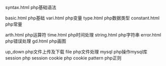 syntax.html    php基础语法

basic.html     php基础
vari.html      php变量
type.html      php数据类型
constant.html  php常量

arth.html      php运算符
time.html      php时间处理
string.html    php字符串
error.html     php错误处理
gd.html        php画图

up_down        php文件上传及下载
file           php文件处理
mysql          php操作mysql库
session        php session
cookie         php cookie
pattern        php正则